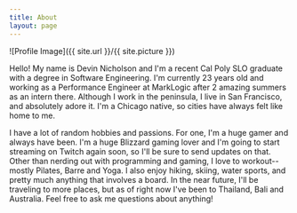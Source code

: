 ```yaml
---
title: About
layout: page
---
```

![Profile Image]({{ site.url }}/{{ site.picture }})

<p>Hello! My name is Devin Nicholson and I'm a recent Cal Poly SLO graduate with a degree in Software Engineering. I'm currently 23 years old and working as a Performance Engineer at MarkLogic after 2 amazing summers as an intern there. Although I work in the peninsula, I live in San Francisco, and absolutely adore it. I'm a Chicago native, so cities have always felt like home to me. </p>

<p>I have a lot of random hobbies and passions. For one, I'm a huge gamer and always have been. I'm a huge Blizzard gaming lover and I'm going to start streaming on Twitch again soon, so I'll be sure to send updates on that. Other than nerding out with programming and gaming, I love to workout-- mostly Pilates, Barre and Yoga. I also enjoy hiking, skiing, water sports, and pretty much anything that involves a board. In the near future, I'll be traveling to more places, but as of right now I've been to Thailand, Bali and Australia. Feel free to ask me questions about anything!</p>

